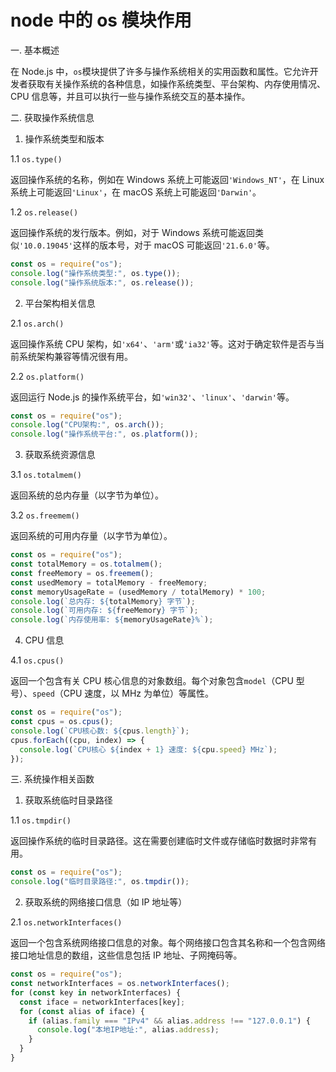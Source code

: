 # node 中的 os 模块作用

一. 基本概述

在 Node.js 中，`os`模块提供了许多与操作系统相关的实用函数和属性。它允许开发者获取有关操作系统的各种信息，如操作系统类型、平台架构、内存使用情况、CPU 信息等，并且可以执行一些与操作系统交互的基本操作。

二. 获取操作系统信息

1. 操作系统类型和版本

1.1 `os.type()`

返回操作系统的名称，例如在 Windows 系统上可能返回`'Windows_NT'`，在 Linux 系统上可能返回`'Linux'`，在 macOS 系统上可能返回`'Darwin'`。

1.2 `os.release()`

返回操作系统的发行版本。例如，对于 Windows 系统可能返回类似`'10.0.19045'`这样的版本号，对于 macOS 可能返回`'21.6.0'`等。

```javascript
const os = require("os");
console.log("操作系统类型:", os.type());
console.log("操作系统版本:", os.release());
```

2. 平台架构相关信息

2.1 `os.arch()`

返回操作系统 CPU 架构，如`'x64'`、`'arm'`或`'ia32'`等。这对于确定软件是否与当前系统架构兼容等情况很有用。

2.2 `os.platform()`

返回运行 Node.js 的操作系统平台，如`'win32'`、`'linux'`、`'darwin'`等。

```javascript
const os = require("os");
console.log("CPU架构:", os.arch());
console.log("操作系统平台:", os.platform());
```

3. 获取系统资源信息

3.1 `os.totalmem()`

返回系统的总内存量（以字节为单位）。

3.2 `os.freemem()`

返回系统的可用内存量（以字节为单位）。

```javascript
const os = require("os");
const totalMemory = os.totalmem();
const freeMemory = os.freemem();
const usedMemory = totalMemory - freeMemory;
const memoryUsageRate = (usedMemory / totalMemory) * 100;
console.log(`总内存: ${totalMemory} 字节`);
console.log(`可用内存: ${freeMemory} 字节`);
console.log(`内存使用率: ${memoryUsageRate}%`);
```

4. CPU 信息

4.1 `os.cpus()`

返回一个包含有关 CPU 核心信息的对象数组。每个对象包含`model`（CPU 型号）、`speed`（CPU 速度，以 MHz 为单位）等属性。

```javascript
const os = require("os");
const cpus = os.cpus();
console.log(`CPU核心数: ${cpus.length}`);
cpus.forEach((cpu, index) => {
  console.log(`CPU核心 ${index + 1} 速度: ${cpu.speed} MHz`);
});
```

三. 系统操作相关函数

1. 获取系统临时目录路径

1.1 `os.tmpdir()`

返回操作系统的临时目录路径。这在需要创建临时文件或存储临时数据时非常有用。

```javascript
const os = require("os");
console.log("临时目录路径:", os.tmpdir());
```

2. 获取系统的网络接口信息（如 IP 地址等）

2.1 `os.networkInterfaces()`

返回一个包含系统网络接口信息的对象。每个网络接口包含其名称和一个包含网络接口地址信息的数组，这些信息包括 IP 地址、子网掩码等。

```javascript
const os = require("os");
const networkInterfaces = os.networkInterfaces();
for (const key in networkInterfaces) {
  const iface = networkInterfaces[key];
  for (const alias of iface) {
    if (alias.family === "IPv4" && alias.address !== "127.0.0.1") {
      console.log("本地IP地址:", alias.address);
    }
  }
}
```
